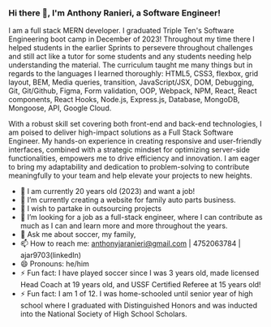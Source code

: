 ### Hi there 👋, I'm Anthony Ranieri, a Software Engineer!

I am a full stack MERN developer. I graduated Triple Ten's Software Engineering boot camp in December of 2023! Throughout my time there I helped students in the earlier Sprints to persevere throughout challenges and still act like a tutor for some students and any students needing help understanding the material. The curriculum taught me many things but in regards to the languages I learned thoroughly: HTML5, CSS3, flexbox, grid layout, BEM, Media queries, transition, JavaScript/JSX, DOM, Debugging, Git, Git/Github, Figma, Form validation, OOP, Webpack, NPM, React, React components, React Hooks, Node.js, Express.js, Database, MongoDB, Mongoose, API, Google Cloud.

With a robust skill set covering both front-end and back-end technologies, I am poised to deliver high-impact solutions as a Full Stack Software Engineer. My hands-on experience in creating responsive and user-friendly interfaces, combined with a strategic mindset for optimizing server-side functionalities, empowers me to drive efficiency and innovation. I am eager to bring my adaptability and dedication to problem-solving to contribute meaningfully to your team and help elevate your projects to new heights.

- 🌱 I am currently 20 years old (2023) and want a job!
- 🔭 I’m currently creating a website for family auto parts business.
- 🌱 I wish to partake in outsourcing projects
- 🤔 I’m looking for a job as a full-stack engineer, where I can contribute as much as I can and learn more and more throughout the years.
- 💬 Ask me about soccer, my family, 
- 📫 How to reach me: anthonyjaranieri@gmail.com | 4752063784 | ajar9703(linkedIn)
- 😄 Pronouns: he/him
- ⚡ Fun fact: I have played soccer since I was 3 years old, made licensed Head Coach at 19 years old, and USSF Certified Referee at 15 years old!
- ⚡ Fun fact: I am 1 of 12. I was home-schooled until senior year of high school where I graduated with Distinguished Honors and was inducted into the National Society of High School Scholars.
